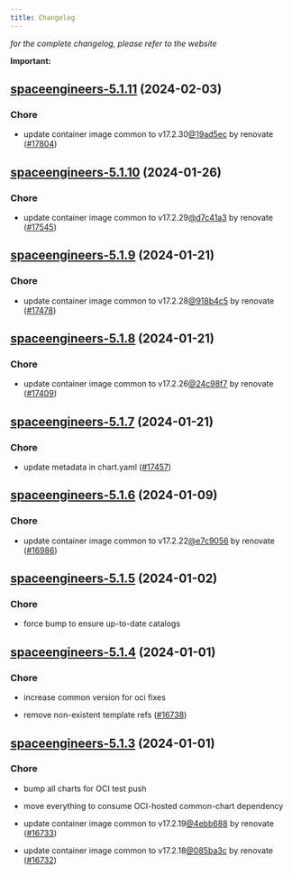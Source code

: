```yaml
---
title: Changelog
---
```



*for the complete changelog, please refer to the website*

**Important:**



## [spaceengineers-5.1.11](https://github.com/truecharts/charts/compare/spaceengineers-5.1.10...spaceengineers-5.1.11) (2024-02-03)

### Chore



- update container image common to v17.2.30[@19ad5ec](https://github.com/19ad5ec) by renovate ([#17804](https://github.com/truecharts/charts/issues/17804))


## [spaceengineers-5.1.10](https://github.com/truecharts/charts/compare/spaceengineers-5.1.9...spaceengineers-5.1.10) (2024-01-26)

### Chore



- update container image common to v17.2.29[@d7c41a3](https://github.com/d7c41a3) by renovate ([#17545](https://github.com/truecharts/charts/issues/17545))


## [spaceengineers-5.1.9](https://github.com/truecharts/charts/compare/spaceengineers-5.1.8...spaceengineers-5.1.9) (2024-01-21)

### Chore



- update container image common to v17.2.28[@918b4c5](https://github.com/918b4c5) by renovate ([#17478](https://github.com/truecharts/charts/issues/17478))


## [spaceengineers-5.1.8](https://github.com/truecharts/charts/compare/spaceengineers-5.1.7...spaceengineers-5.1.8) (2024-01-21)

### Chore



- update container image common to v17.2.26[@24c98f7](https://github.com/24c98f7) by renovate ([#17409](https://github.com/truecharts/charts/issues/17409))


## [spaceengineers-5.1.7](https://github.com/truecharts/charts/compare/spaceengineers-5.1.6...spaceengineers-5.1.7) (2024-01-21)

### Chore



- update metadata in chart.yaml ([#17457](https://github.com/truecharts/charts/issues/17457))




## [spaceengineers-5.1.6](https://github.com/truecharts/charts/compare/spaceengineers-5.1.5...spaceengineers-5.1.6) (2024-01-09)

### Chore



- update container image common to v17.2.22[@e7c9056](https://github.com/e7c9056) by renovate ([#16986](https://github.com/truecharts/charts/issues/16986))


## [spaceengineers-5.1.5](https://github.com/truecharts/charts/compare/spaceengineers-5.1.4...spaceengineers-5.1.5) (2024-01-02)

### Chore



- force bump to ensure up-to-date catalogs


## [spaceengineers-5.1.4](https://github.com/truecharts/charts/compare/spaceengineers-5.1.3...spaceengineers-5.1.4) (2024-01-01)

### Chore



- increase common version for oci fixes

- remove non-existent template refs ([#16738](https://github.com/truecharts/charts/issues/16738))


## [spaceengineers-5.1.3](https://github.com/truecharts/charts/compare/spaceengineers-5.1.0...spaceengineers-5.1.3) (2024-01-01)

### Chore



- bump all charts for OCI test push

- move everything to consume OCI-hosted common-chart dependency

- update container image common to v17.2.19[@4ebb688](https://github.com/4ebb688) by renovate ([#16733](https://github.com/truecharts/charts/issues/16733))

- update container image common to v17.2.18[@085ba3c](https://github.com/085ba3c) by renovate ([#16732](https://github.com/truecharts/charts/issues/16732))